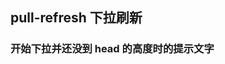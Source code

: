 <div class="demo-header">
<p class="overviewicon">
  <span class="wapi-ui-pull-refresh"/>
</p>

## pull-refresh 下拉刷新

<mobile-uxlink widget-name="PullRefresh"></mobile-uxlink>
</div>

### 开始下拉并还没到 head 的高度时的提示文字

<mobile-view link="pull-refresh/pulling-text"></mobile-view>

<br>
